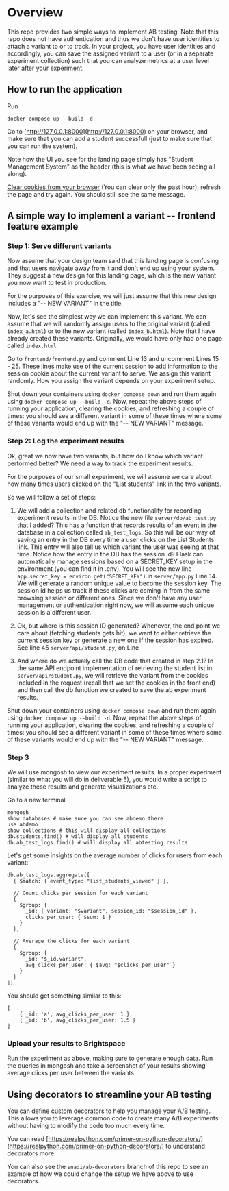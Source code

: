 # Overview

This repo provides two simple ways to implement AB testing. Note that this repo does not have authentication and thus we don't have user identities to attach a variant to or to track. In your project, you have user identities and accordingly, you can save the assigned variant to a user (or in a separate experiment collection) such that you can analyze metrics at a user level later after your experiment.


## How to run the application

Run 

`docker compose up --build -d`

Go to [http://127.0.0.1:8000](http://127.0.0.1:8000) on your browser, and make sure that you can add a student successfull (just to make sure that you can run the system).

Note how the UI you see for the landing page simply has "Student Management System" as the header (this is what we have been seeing all along). 

[Clear cookies from your browser](https://me-en.kaspersky.com/resource-center/preemptive-safety/how-to-clear-cache-and-cookies) (You can clear only the past hour), refresh the page and try again. You should still see the same message.

## A simple way to implement a variant -- frontend feature example

### Step 1: Serve different variants

Now assume that your design team said that this landing page is confusing and that users navigate away from it and don't end up using your system. They suggest a new design for this landing page, which is the new variant you now want to test in production.

For the purposes of this exercise, we will just assume that this new design includes a "-- NEW VARIANT" in the title.

Now, let's see the simplest way we can implement this variant. We can assume that we will randomly assign users to the original variant (called `index_a.html`) or to the new variant (called `index_b.html`). Note that I have already created these variants. Originally, we would have only had one page called `index.html`.

Go to `frontend/frontend.py` and comment Line 13 and uncomment Lines 15 - 25. These lines make use of the current session to add information to the session cookie about the current variant to serve. We assign this variant randomly. How you assign the variant depends on your experiment setup.

Shut down your containers using `docker compose down` and run them again using `docker compose up --build -d`. Now, repeat the above steps of running your application, clearing the cookies, and refreshing a couple of times: you should see a different variant in some of these times where some of these variants would end up with the "-- NEW VARIANT" message.

### Step 2: Log the experiment results

Ok, great we now have two variants, but how do I know which variant performed better? We need a way to track the experiment results.

For the purposes of our small experiment, we will assume we care about how many times users clicked on the "List students" link in the two variants. 

So we will follow a set of steps:

1. We will add a collection and related db functionality for recording experiment results in the DB. Notice the new file `server/db/ab_test.py` that I added? This has a function that records results of an event in the database in a collection called `ab_test_logs`. So this will be our way of saving an entry in the DB every time a user clicks on the List Students link. This entry will also tell us which variant the user was seeing at that time. Notice how the entry in the DB has the session id? Flask can automatically manage sessions based on a SECRET_KEY setup in the environment (you can find it in .env). You will see the new line `app.secret_key = environ.get("SECRET_KEY")` in `server/app.py` Line 14. We will generate a random unique value to become the session key.
The session id helps us track if these clicks are coming in from the same browsing session or different ones. Since we don't have any user management or authentication right now, we will assume each unique session is a different user.

2. Ok, but where is this session ID generated? Whenever, the end point we care about (fetching students gets hit), we want to either retrieve the current session key or generate a new one if the session has expired. See line 45 `server/api/student.py`, on Line 

3. And where do we actually call the DB code that created in step 2.1? In the same API endpoint implementation of retrieving the student list in `server/api/student.py`, we will retrieve the variant from the cookies included in the request (recall that we set the cookies in the front end) and then call the db function we created to save the ab experiment results. 

Shut down your containers using `docker compose down` and run them again using `docker compose up --build -d`. Now, repeat the above steps of running your application, clearing the cookies, and refreshing a couple of times: you should see a different variant in some of these times where some of these variants would end up with the "-- NEW VARIANT" message.

### Step 3

We will use mongosh to view our experiment results. In a proper experiment (similar to what you will do in deliverable 5), you would write a script to analyze these results and generate visualizations etc.

Go to a new terminal

```
mongosh
show databases # make sure you can see abdemo there
use abdemo 
show collections # this will display all collections
db.students.find() # will display all students
db.ab_test_logs.find() # will display all abtesting results
```

Let's get some insights on the average number of clicks for users from each variant:

```
db.ab_test_logs.aggregate([
  { $match: { event_type: "list_students_viewed" } },

  // Count clicks per session for each variant
  {
    $group: {
      _id: { variant: "$variant", session_id: "$session_id" },
      clicks_per_user: { $sum: 1 }
    }
  },

  // Average the clicks for each variant
  {
    $group: {
      _id: "$_id.variant",
      avg_clicks_per_user: { $avg: "$clicks_per_user" }
    }
  }
])

```

You should get something similar to this:

```
[  
    { _id: 'a', avg_clicks_per_user: 1 },
    { _id: 'b', avg_clicks_per_user: 1.5 }
]
```

### Upload your results to Brightspace

Run the experiment as above, making sure to generate enough data. Run the queries in mongosh and take a screenshot of your results showing average clicks per user between the variants.


## Using decorators to streamline your AB testing

You can define custom decorators to help you manage your A/B testing. This allows you to leverage common code to create many A/B experiments without having to modify the code too much every time.

You can read [https://realpython.com/primer-on-python-decorators/](https://realpython.com/primer-on-python-decorators/) to understand decorators more.

You can also see the `snadi/ab-decorators` branch of this repo to see an example of how we could change the setup we have above to use decorators.
